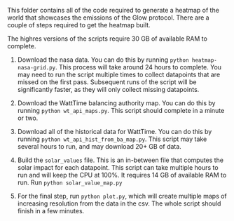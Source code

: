 This folder contains all of the code required to generate a heatmap of the
world that showcases the emissions of the Glow protocol. There are a couple of
steps required to get the heatmap built.

The highres versions of the scripts require 30 GB of available RAM to complete.

1. Download the nasa data. You can do this by running `python heatmap-nasa-grid.py`. This process will take around 24 hours to complete. You may need to run the script multiple times to collect datapoints that are missed on the first pass. Subsequent runs of the script will be significantly faster, as they will only collect missing datapoints.

2. Download the WattTime balancing authority map. You can do this by running `python wt_api_maps.py`. This script should complete in a minute or two.

3. Download all of the historical data for WattTime. You can do this by running `python wt_api_hist_from_ba_map.py`. This script may take several hours to run, and may download 20+ GB of data.

4. Build the `solar_values` file. This is an in-between file that computes the solar impact for each datapoint. This script can take multiple hours to run and will keep the CPU at 100%. It requires 14 GB of available RAM to run. Run `python solar_value_map.py`

5. For the final step, run `python plot.py`, which will create multiple maps of increasing resolution from the data in the csv. The whole script should finish in a few minutes.
